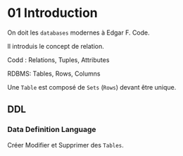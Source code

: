 # 01 Introduction

On doit les `databases` modernes à Edgar F. Code.

Il introduis le concept de relation.

Codd : Relations, Tuples, Attributes

RDBMS: Tables, Rows, Columns

Une `Table` est composé de `Sets` (`Rows`) devant être unique.



## DDL

### Data Definition Language

Créer Modifier et Supprimer des `Tables`.



